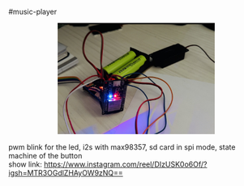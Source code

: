 #music-player

<div align=center>
	<img src="https://github.com/myry07/esp32-develop-board/blob/main/05.Fotos/2.jpg" width="310" height="220">
</div>

pwm blink for the led,
i2s with max98357,
sd card in spi mode,
state machine of the button  
show link: https://www.instagram.com/reel/DIzUSK0o6Of/?igsh=MTR3OGdlZHAyOW9zNQ==
